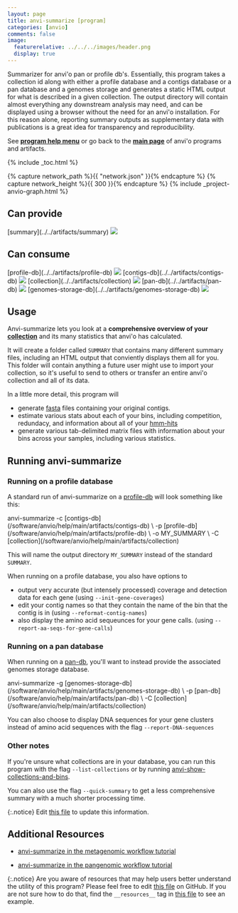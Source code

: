 ```yaml
---
layout: page
title: anvi-summarize [program]
categories: [anvio]
comments: false
image:
  featurerelative: ../../../images/header.png
  display: true
---
```


Summarizer for anvi&#39;o pan or profile db&#39;s. Essentially, this program takes a collection id along with either a profile database and a contigs database or a pan database and a genomes storage and generates a static HTML output for what is described in a given collection. The output directory will contain almost everything any downstream analysis may need, and can be displayed using a browser without the need for an anvi&#39;o installation. For this reason alone, reporting summary outputs as supplementary data with publications is a great idea for transparency and reproducibility.

See **[program help menu](../../../../vignette#anvi-summarize)** or go back to the **[main page](../../)** of anvi'o programs and artifacts.


{% include _toc.html %}
<div id="svg" class="subnetwork"></div>
{% capture network_path %}{{ "network.json" }}{% endcapture %}
{% capture network_height %}{{ 300 }}{% endcapture %}
{% include _project-anvio-graph.html %}


## Can provide

<p style="text-align: left" markdown="1"><span class="artifact-p">[summary](../../artifacts/summary) <img src="../../images/icons/SUMMARY.png" class="artifact-icon-mini" /></span></p>

## Can consume

<p style="text-align: left" markdown="1"><span class="artifact-r">[profile-db](../../artifacts/profile-db) <img src="../../images/icons/DB.png" class="artifact-icon-mini" /></span> <span class="artifact-r">[contigs-db](../../artifacts/contigs-db) <img src="../../images/icons/DB.png" class="artifact-icon-mini" /></span> <span class="artifact-r">[collection](../../artifacts/collection) <img src="../../images/icons/COLLECTION.png" class="artifact-icon-mini" /></span> <span class="artifact-r">[pan-db](../../artifacts/pan-db) <img src="../../images/icons/DB.png" class="artifact-icon-mini" /></span> <span class="artifact-r">[genomes-storage-db](../../artifacts/genomes-storage-db) <img src="../../images/icons/DB.png" class="artifact-icon-mini" /></span></p>

## Usage


Anvi-summarize lets you look at a **comprehensive overview of your <span class="artifact-n">[collection](/software/anvio/help/main/artifacts/collection)</span>** and its many statistics that anvi'o has calculated. 

It will create a folder called `SUMMARY` that contains many different summary files, including an HTML output that conviently displays them all for you. This folder will contain anything a future user might use to import your collection, so it's useful to send to others or transfer an entire anvi'o collection and all of its data. 

In a little more detail, this program will   
* generate <span class="artifact-n">[fasta](/software/anvio/help/main/artifacts/fasta)</span> files containing your original contigs.   
* estimate various stats about each of your bins, including competition, redundacy, and information about all of your <span class="artifact-n">[hmm-hits](/software/anvio/help/main/artifacts/hmm-hits)</span>    
* generate various tab-delimited matrix files with information about your bins across your samples, including various statistics.   

## Running anvi-summarize 

### Running on a profile database

A standard run of anvi-summarize on a <span class="artifact-n">[profile-db](/software/anvio/help/main/artifacts/profile-db)</span> will look something like this:

<div class="codeblock" markdown="1">
anvi&#45;summarize &#45;c <span class="artifact&#45;n">[contigs&#45;db](/software/anvio/help/main/artifacts/contigs&#45;db)</span> \
               &#45;p <span class="artifact&#45;n">[profile&#45;db](/software/anvio/help/main/artifacts/profile&#45;db)</span> \
               &#45;o MY_SUMMARY \
               &#45;C <span class="artifact&#45;n">[collection](/software/anvio/help/main/artifacts/collection)</span>
</div>

This will name the output directory `MY_SUMMARY` instead of the standard `SUMMARY`. 

When running on a profile database, you also have options to 
* output very accurate (but intensely processed) coverage and detection data for each gene (using `--init-gene-coverages`)
* edit your contig names so that they contain the name of the bin that the contig is in (using `--reformat-contig-names`)
* also display the amino acid sequeunces for your gene calls.  (using `--report-aa-seqs-for-gene-calls`)

### Running on a pan database

When running on a <span class="artifact-n">[pan-db](/software/anvio/help/main/artifacts/pan-db)</span>, you'll want to instead provide the associated genomes storage database. 

<div class="codeblock" markdown="1">
anvi&#45;summarize &#45;g <span class="artifact&#45;n">[genomes&#45;storage&#45;db](/software/anvio/help/main/artifacts/genomes&#45;storage&#45;db)</span> \
               &#45;p <span class="artifact&#45;n">[pan&#45;db](/software/anvio/help/main/artifacts/pan&#45;db)</span> \
               &#45;C <span class="artifact&#45;n">[collection](/software/anvio/help/main/artifacts/collection)</span> 
</div>

You can also choose to display DNA sequences for your gene clusters instead of amino acid sequences with the flag `--report-DNA-sequences`

### Other notes

If you're unsure what collections are in your database, you can run this program with the flag `--list-collections` or by running <span class="artifact-n">[anvi-show-collections-and-bins](/software/anvio/help/main/programs/anvi-show-collections-and-bins)</span>.

You can also use the flag `--quick-summary` to get a less comprehensive summary with a much shorter processing time. 


{:.notice}
Edit [this file](https://github.com/merenlab/anvio/tree/master/anvio/docs/programs/anvi-summarize.md) to update this information.


## Additional Resources


* [anvi-summarize in the metagenomic workflow tutorial](http://merenlab.org/2016/06/22/anvio-tutorial-v2/#anvi-summarize)

* [anvi-summarize in the pangenomic workflow tutorial](http://merenlab.org/2016/11/08/pangenomics-v2/#summarizing-an-anvio-pan-genome)


{:.notice}
Are you aware of resources that may help users better understand the utility of this program? Please feel free to edit [this file](https://github.com/merenlab/anvio/tree/master/bin/anvi-summarize) on GitHub. If you are not sure how to do that, find the `__resources__` tag in [this file](https://github.com/merenlab/anvio/blob/master/bin/anvi-interactive) to see an example.
